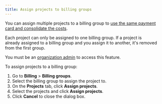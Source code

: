 ```yaml
---
title: Assign projects to billing groups
---
```


You can assign multiple projects to a billing group to [use the same payment card and consolidate the costs](/docs/platform/concepts/billing-groups-overview).

Each project can only be assigned to one billing group. If a project is already assigned
to a billing group and you assign it to another, it's removed from the first group.

You must be an [organization admin](/docs/platform/concepts/permissions#organization-roles-and-permissions) to access this feature.

To assign projects to a billing group:

1.  Go to **Billing** > **Billing groups**.
1.  Select the billing group to assign the project to.
1.  On the **Projects** tab, click **Assign projects**.
1.  Select the projects and click **Assign projects**.
1.  Click **Cancel** to close the dialog box.
